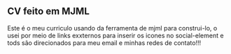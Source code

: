 ## CV feito em MJML

Este é o meu curriculo usando da ferramenta de mjml para construi-lo, o usei por meio de links exxternos para inserir os icones no social-element e tods são direcionados para meu email e minhas redes de contato!!!